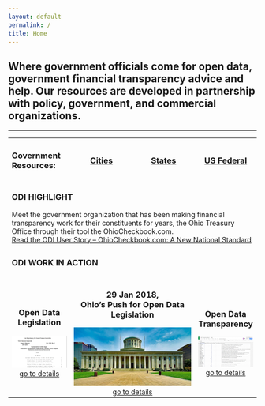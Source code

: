 ```yaml
---
layout: default
permalink: /
title: Home
---
```

<h2>Where government officials come for open data, government financial transparency advice and help. Our resources are developed in partnership with policy, government, and commercial organizations.</h2>
<hr>
<table align="center">
	<tr>
		<td width="25%"><h3>Government Resources:</h3></td>
		<td width="25%" align="center"><h3><a href="/resources#cities">Cities</a></h3></td>
		<td width="25%" align="center"><h3><a href="/resources#states">States</a></h3></td>
		<td width="25%" align="center"><h3><a href="/resources#us-federal">US Federal</a></h3></td>
	</tr>
<!--	<tr>
		<td width="25%"><h3>Partner Resources:</h3></td>
		<td width="25%" align="center"><h3><a href="/resources#policy-organizations">Policy Organizations</a></h3></td>
		<td width="25%" align="center"><h3><a href="/resources#universities">Universities</a></h3></td>
		<td width="25%" align="center"><h3><a href="/resources#commercial-companies">Commercial Companies</a></h3></td>
	 </tr>
-->
	 <tr>
		 <td colspan="5"><h3>ODI HIGHLIGHT</h3>Meet the government organization that has been making financial transparency work for their constituents for years, the Ohio Treasury Office through their tool the OhioCheckbook.com. 
			 <br><a href="https://opendatainitiative.github.io/blog/2017-12-18-user-story-ohio-treasury-office/">Read the ODI User Story – OhioCheckbook.com: A New National Standard</a></td>
	</tr>
	<tr>
		<td colspan="2"><h3>ODI WORK IN ACTION</h3></td>
	</tr>
	<tr> 
		<td colspan="1" align="center"><h3>Open Data Legislation</h3><a href="/legislation"><img src="/assets/img/legislation-icon.png" alt="ODI Open Data Legislation"><br>go to details</a></td>
	<td colspan="2" align="center"><h3>29 Jan 2018,<br>Ohio’s Push for Open Data Legislation</h3><a href="/events/2018-01-29-ohio-townhall/"><img src="/assets/img/ohio-state-capital.png" alt="ODI Open Data Legislation"><br>go to details</a></td>
	<td colspan="1" align="center"><h3>Open Data Transparency</h3><a href="/transparency"><img src="/assets/img/transparency_report_icon.png" alt="ODI Open Data Transparency"><br>go to details</a></td>
	</tr>
	
